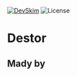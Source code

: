 [![DevSkim](https://github.com/wfxey/Destor/actions/workflows/devskim.yml/badge.svg)](https://github.com/wfxey/Destor/actions/workflows/devskim.yml)                       ![License](https://img.shields.io/github/license/wfxey/PC-Info.svg)

# Destor

## Mady by
